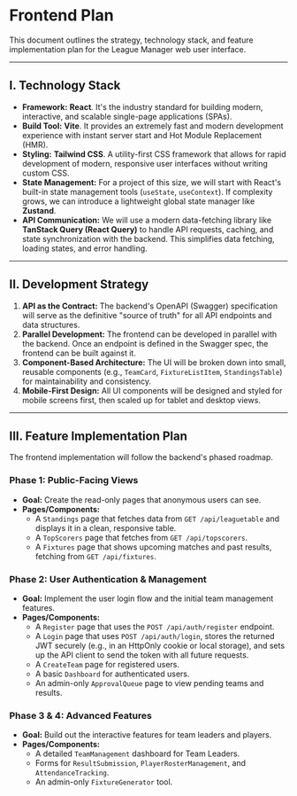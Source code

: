 # Frontend Plan

This document outlines the strategy, technology stack, and feature implementation plan for the League Manager web user interface.

---

## I. Technology Stack

* **Framework:** **React**. It's the industry standard for building modern, interactive, and scalable single-page applications (SPAs).
* **Build Tool:** **Vite**. It provides an extremely fast and modern development experience with instant server start and Hot Module Replacement (HMR).
* **Styling:** **Tailwind CSS**. A utility-first CSS framework that allows for rapid development of modern, responsive user interfaces without writing custom CSS.
* **State Management:** For a project of this size, we will start with React's built-in state management tools (`useState`, `useContext`). If complexity grows, we can introduce a lightweight global state manager like **Zustand**.
* **API Communication:** We will use a modern data-fetching library like **TanStack Query (React Query)** to handle API requests, caching, and state synchronization with the backend. This simplifies data fetching, loading states, and error handling.

---

## II. Development Strategy

1. **API as the Contract:** The backend's OpenAPI (Swagger) specification will serve as the definitive "source of truth" for all API endpoints and data structures.
2. **Parallel Development:** The frontend can be developed in parallel with the backend. Once an endpoint is defined in the Swagger spec, the frontend can be built against it.
3. **Component-Based Architecture:** The UI will be broken down into small, reusable components (e.g., `TeamCard`, `FixtureListItem`, `StandingsTable`) for maintainability and consistency.
4. **Mobile-First Design:** All UI components will be designed and styled for mobile screens first, then scaled up for tablet and desktop views.

---

## III. Feature Implementation Plan

The frontend implementation will follow the backend's phased roadmap.

### Phase 1: Public-Facing Views

* **Goal:** Create the read-only pages that anonymous users can see.
* **Pages/Components:**
  * A `Standings` page that fetches data from `GET /api/leaguetable` and displays it in a clean, responsive table.
  * A `TopScorers` page that fetches from `GET /api/topscorers`.
  * A `Fixtures` page that shows upcoming matches and past results, fetching from `GET /api/fixtures`.

### Phase 2: User Authentication & Management

* **Goal:** Implement the user login flow and the initial team management features.
* **Pages/Components:**
  * A `Register` page that uses the `POST /api/auth/register` endpoint.
  * A `Login` page that uses `POST /api/auth/login`, stores the returned JWT securely (e.g., in an HttpOnly cookie or local storage), and sets up the API client to send the token with all future requests.
  * A `CreateTeam` page for registered users.
  * A basic `Dashboard` for authenticated users.
  * An admin-only `ApprovalQueue` page to view pending teams and results.

### Phase 3 & 4: Advanced Features

* **Goal:** Build out the interactive features for team leaders and players.
* **Pages/Components:**
  * A detailed `TeamManagement` dashboard for Team Leaders.
  * Forms for `ResultSubmission`, `PlayerRosterManagement`, and `AttendanceTracking`.
  * An admin-only `FixtureGenerator` tool.
